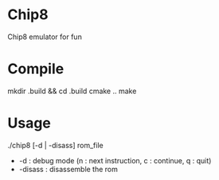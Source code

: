 # Chip8
Chip8 emulator for fun

# Compile
mkdir .build && cd .build
cmake ..
make

# Usage
./chip8 [-d | -disass] rom_file
* -d : debug mode (n : next instruction, c : continue, q : quit)
* -disass : disassemble the rom
